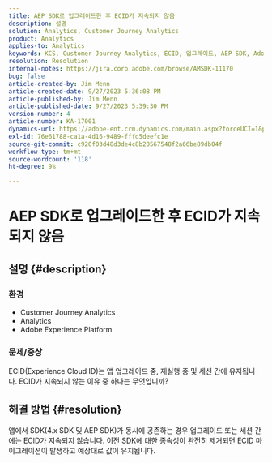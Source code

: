 ```yaml
---
title: AEP SDK로 업그레이드한 후 ECID가 지속되지 않음
description: 설명
solution: Analytics, Customer Journey Analytics
product: Analytics
applies-to: Analytics
keywords: KCS, Customer Journey Analytics, ECID, 업그레이드, AEP SDK, Adobe Experience Platform, Experience Cloud ID
resolution: Resolution
internal-notes: https://jira.corp.adobe.com/browse/AMSDK-11170
bug: false
article-created-by: Jim Menn
article-created-date: 9/27/2023 5:36:08 PM
article-published-by: Jim Menn
article-published-date: 9/27/2023 5:39:30 PM
version-number: 4
article-number: KA-17001
dynamics-url: https://adobe-ent.crm.dynamics.com/main.aspx?forceUCI=1&pagetype=entityrecord&etn=knowledgearticle&id=e48bd550-5c5d-ee11-be6f-6045bd006268
exl-id: 76e61788-ca1a-4d16-9489-fffd5deefc1e
source-git-commit: c920f03d48d3de4c8b20567548f2a66be89db04f
workflow-type: tm+mt
source-wordcount: '118'
ht-degree: 9%

---
```


# AEP SDK로 업그레이드한 후 ECID가 지속되지 않음

## 설명 {#description}


### <b>환경</b>

- Customer Journey Analytics
- Analytics
- Adobe Experience Platform




### <b>문제/증상</b>

ECID(Experience Cloud ID)는 앱 업그레이드 중, 재실행 중 및 세션 간에 유지됩니다. ECID가 지속되지 않는 이유 중 하나는 무엇입니까?


## 해결 방법 {#resolution}


앱에서 SDK(4.x SDK 및 AEP SDK)가 동시에 공존하는 경우 업그레이드 또는 세션 간에는 ECID가 지속되지 않습니다. 이전 SDK에 대한 종속성이 완전히 제거되면 ECID 마이그레이션이 발생하고 예상대로 값이 유지됩니다.
